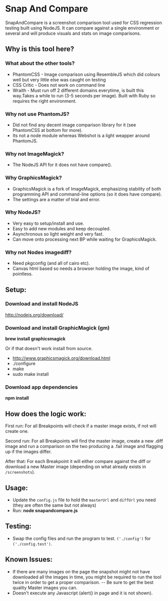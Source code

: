 # Snap And Compare

SnapAndCompare is a screenshot comparison tool used for CSS regression testing built using NodeJS.
It can compare against a single environment or several and will produce visuals and stats on image comparisons.

## Why is this tool here?

### What about the other tools?
- PhantomCSS - Image comparison using ResembleJS which did colours well but very little else was caught on testing
- CSS Critic - Does not work on command line
- Wraith - Must run off 2 different domains everytime, is built this way.Takes a while to run (3-5 seconds per image). Built with Ruby so requires the right environment.

### Why not use PhantomJS?
- Did not find any decent image comparison library for it (see PhantomCSS at bottom for more).
- Its not a node module whereas Webshot is a light weapper around PhantomJS.

### Why not ImageMagick?
- The NodeJS API for it does not have compare().

### Why GraphicsMagick?
- GraphicsMagick is a fork of ImageMagick, emphasizing stability of both programming API and command-line options (so it does have compare). 
- The settings are a matter of trial and error.

### Why NodeJS?
- Very easy to setup/install and use.
- Easy to add new modules and keep decoupled.
- Asynchronous so light weight and very fast.
- Can move onto processing next BP while waiting for GraphicsMagick.

### Why not Nodes imagediff?
- Need pkgconfig (and all of cairo etc).
- Canvas html based so needs a browser holding the image, kind of pointless.

## Setup:

### Download and install NodeJS
http://nodejs.org/download/

### Download and install GraphicMagick (gm)
<b>brew install graphicsmagick</b>

Or if that doesn't work install from source.
- http://www.graphicsmagick.org/download.html 
- ./configure
- make
- sudo make install

### Download app dependencies
<b>npm install</b>

## How does the logic work:

First run:
For all Breakpoints will check if a master image exists, if not will create one.

Second run:
For all Breakpoints will find the master image, create a new .diff image and run a comparison on the two producing a .fail image and flagging up if the images differ. 

After that: 
For each Breakpoint it will either compare against the diff or download a new Master image (depending on what already exists in `/screenshots`).

## Usage:
- Update the `config.js` file to hold the `masterUrl` and `diffUrl` you need (they are often the same but not always)
- Run:
<b>node snapandcompare.js</b>

## Testing:
- Swap the config files and run the program to test. `('./config')` for `('./config.test')`.

## Known Issues:
- If there are many images on the page the snapshot might not have downloaded all the images in time, you might be required to run the tool twice in order to get a proper comparison.
-- Be sure to get the best quality Master images you can.
- Doesn't execute any Javascript (alert() in page and it is not shown).

